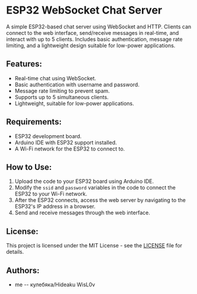 # ESP32 WebSocket Chat Server

A simple ESP32-based chat server using WebSocket and HTTP. Clients can connect to the web interface, send/receive messages in real-time, and interact with up to 5 clients. Includes basic authentication, message rate limiting, and a lightweight design suitable for low-power applications.

## Features:
- Real-time chat using WebSocket.
- Basic authentication with username and password.
- Message rate limiting to prevent spam.
- Supports up to 5 simultaneous clients.
- Lightweight, suitable for low-power applications.

## Requirements:
- ESP32 development board.
- Arduino IDE with ESP32 support installed.
- A Wi-Fi network for the ESP32 to connect to.

## How to Use:
1. Upload the code to your ESP32 board using Arduino IDE.
2. Modify the `ssid` and `password` variables in the code to connect the ESP32 to your Wi-Fi network.
3. After the ESP32 connects, access the web server by navigating to the ESP32's IP address in a browser.
4. Send and receive messages through the web interface.

## License:
This project is licensed under the MIT License - see the [LICENSE](LICENSE) file for details.

## Authors:
- me -- кулебяка/Hideaku WisL0v
